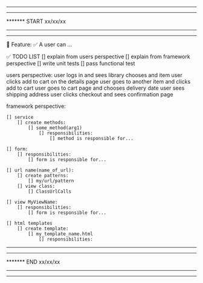*******************************
*******
******* START xx/xx/xx
*******
*******************************

📜 Feature:
    ✅  A user can ...


✅ TODO LIST 
[] explain from users perspective
[] explain from framework perspective
[] write unit tests
[] pass functional test


users perspective:
    user logs in and sees library
    chooses and item
    user clicks add to cart on the details page
    user goes to another item and clicks add to cart
    user goes to cart page and chooses delivery date
    user sees shipping address
    user clicks checkout and sees confirmation page





framework perspective:

    [] service
        [] create methods:
            [] some_method(arg1)           
                [] responsibilities:
                    [] method is responsible for...

    [] form:
        [] responsibilities:
            [] form is responsible for...

    [] url name(name_of_url): 
        [] create patterns:
            [] my/url/pattern
        [] view class:
            [] ClassUrlCalls

    [] view MyViewName:
        [] responsibilities:
            [] form is responsible for...

    [] html templates
        [] create template:
            [] my_template_name.html
                [] responsibilities:


*******************************
*******
******* END xx/xx/xx
*******
*******************************